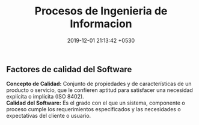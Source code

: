 ﻿---
layout: post
title:  "Procesos de Ingenieria de Informacion"
date:   2019-12-01 21:13:42 +0530
categories: Clases IntroduccionAlSoftware
---

<h2>Factores de calidad del Software</h2>
<p><b>Concepto de Calidad:</b> Conjunto de propiedades y de características de un producto o servicio, que le confieren aptitud para satisfacer una necesidad explícita o implícita (ISO 8402).<br>
<b>Calidad del Software:</b> Es el grado con el que un sistema, componente o proceso cumple los requerimientos especificados y las necesidades o expectativas del cliente o usuario.</p>
